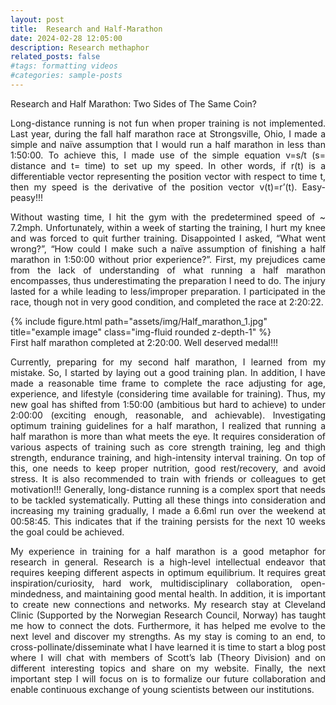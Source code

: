 ```yaml
---
layout: post
title:  Research and Half-Marathon
date: 2024-02-28 12:05:00
description: Research methaphor
related_posts: false
#tags: formatting videos
#categories: sample-posts
---
```

Research and Half Marathon: Two Sides of The Same Coin?


<p align="justify"> Long-distance running is not fun when proper training is not implemented. Last year, during the 
fall half marathon race at Strongsville, Ohio, I made a simple and naïve assumption that I would run a half marathon in 
less than 1:50:00. To achieve this, I made use of the simple equation v=s/t (s= distance and t= time) to set up my speed. 
In other words, if r(t) is a differentiable vector representing the position vector with respect to time t, then my speed is 
the derivative of the position vector v(t)=r’(t). Easy-peasy!!! </p>
<p align="justify"> Without wasting time, I hit the gym with the predetermined speed of ~ 7.2mph. Unfortunately, within a week of starting the training, I hurt my knee and was forced to quit further training. Disappointed I asked, “What went wrong?”, “How could I make such a naïve assumption of finishing a half marathon in 1:50:00 without prior experience?”. First, my prejudices came from the lack of understanding of what running a half marathon encompasses, thus underestimating the preparation I need to do. The injury lasted for a while leading to less/improper preparation. I participated in the race, though not in very good condition, and completed the race at 2:20:22. </p>
<div class="row">
    <div class="row justify-content-sm-center">
        <div class="col-sm-6 mt-3 mt-md-0">
        {% include figure.html path="assets/img/Half_marathon_1.jpg" title="example image" class="img-fluid rounded z-depth-1" %}
        </div>
    </div>
</div>

<div class="caption">
   <span class="font-weight-bold"> First half marathon completed at 2:20:00. Well deserved medal!!! </span>
</div> 
<p align="justify">Currently, preparing for my second half marathon, I learned from my mistake. So, I started by laying out a good training plan. In addition, I have made a reasonable time frame to complete the race adjusting for age, experience, and lifestyle (considering time available for training). Thus, my new goal has shifted from 1:50:00 (ambitious but hard to achieve) to under 2:00:00 (exciting enough, reasonable, and achievable). Investigating optimum training guidelines for a half marathon, I realized that running a half marathon is more than what meets the eye. It requires consideration of various aspects of training such as core strength training, leg and thigh strength, endurance training, and high-intensity interval training. On top of this, 
one needs to keep proper nutrition, good rest/recovery, and avoid stress. It is also recommended to train with friends or 
colleagues to get motivation!!! Generally, long-distance running is a complex sport that needs to be tackled systematically. 
Putting all these things into consideration and increasing my training gradually, I made a 6.6ml run over the weekend at 00:58:45.
This indicates that if the training persists for the next 10 weeks the goal could be achieved. </p>
<p align="justify">My experience in training for a half marathon is a good metaphor for research in general. Research is a high-level intellectual endeavor that requires keeping different aspects in optimum equilibrium. It requires great inspiration/curiosity, hard work, multidisciplinary collaboration, open-mindedness, and maintaining good mental health. In addition, it is important to create new connections and networks. My research stay at Cleveland Clinic (Supported by the Norwegian Research Council, Norway) has taught me how to connect the dots. Furthermore, it has helped me evolve to the next level and discover my strengths. As my stay is coming to an end, to cross-pollinate/disseminate what I have learned it is time to start a blog post where I will chat with members of Scott’s lab (Theory Division) and on different interesting topics and share on my website. Finally, the next important step I will focus on is to formalize our future collaboration and enable continuous exchange of young scientists between our institutions. </p>


